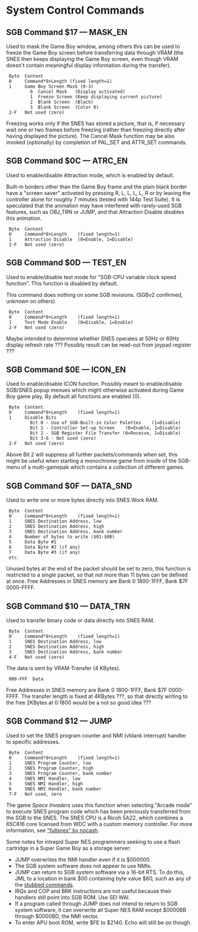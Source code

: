 # System Control Commands

## SGB Command $17 — MASK_EN

Used to mask the Game Boy window, among others this can be used to freeze
the Game Boy screen before transferring data through VRAM (the SNES then
keeps displaying the Game Boy screen, even though VRAM doesn't contain
meaningful display information during the transfer).

```
 Byte  Content
 0     Command*8+Length (fixed length=1)
 1     Game Boy Screen Mask (0-3)
         0  Cancel Mask   (Display activated)
         1  Freeze Screen (Keep displaying current picture)
         2  Blank Screen  (Black)
         3  Blank Screen  (Color 0)
 2-F   Not used (zero)
```

Freezing works only if the SNES has stored a picture, that is, if necessary
wait one or two frames before freezing (rather than freezing directly
after having displayed the picture). The Cancel Mask function may be
also invoked (optionally) by completion of PAL_SET and ATTR_SET
commands.

## SGB Command $0C — ATRC_EN

Used to enable/disable Attraction mode, which is enabled by default.

Built-in borders other than the Game Boy frame and the plain black
border have a "screen saver" activated by pressing R, L, L, L, L, R or
by leaving the controller alone for roughly 7 minutes (tested with 144p
Test Suite). It is speculated that the animation may have interfered
with rarely-used SGB features, such as OBJ_TRN or JUMP, and that
Attraction Disable disables this animation.

```
 Byte  Content
 0     Command*8+Length    (fixed length=1)
 1     Attraction Disable  (0=Enable, 1=Disable)
 2-F   Not used (zero)
```

## SGB Command $0D — TEST_EN

Used to enable/disable test mode for "SGB-CPU variable clock speed
function". This function is disabled by default.

This command does nothing on some SGB revisions. (SGBv2 confirmed,
unknown on others)

```
 Byte  Content
 0     Command*8+Length    (fixed length=1)
 1     Test Mode Enable    (0=Disable, 1=Enable)
 2-F   Not used (zero)
```

Maybe intended to determine whether SNES operates at 50Hz or 60Hz
display refresh rate ??? Possibly result can be read-out from joypad
register ???

## SGB Command $0E — ICON_EN

Used to enable/disable ICON function. Possibly meant to enable/disable
SGB/SNES popup menues which might otherwise activated during Game Boy
game play. By default all functions are enabled (0).

```
 Byte  Content
 0     Command*8+Length    (fixed length=1)
 1     Disable Bits
         Bit 0 - Use of SGB-Built-in Color Palettes    (1=Disable)
         Bit 1 - Controller Set-up Screen    (0=Enable, 1=Disable)
         Bit 2 - SGB Register File Transfer (0=Receive, 1=Disable)
         Bit 3-6 - Not used (zero)
 2-F   Not used (zero)
```

Above Bit 2 will suppress all further packets/commands when set, this
might be useful when starting a monochrome game from inside of the
SGB-menu of a multi-gamepak which contains a collection of different
games.

## SGB Command $0F — DATA_SND

Used to write one or more bytes directly into SNES Work RAM.

```
 Byte  Content
 0     Command*8+Length    (fixed length=1)
 1     SNES Destination Address, low
 2     SNES Destination Address, high
 3     SNES Destination Address, bank number
 4     Number of bytes to write ($01-$0B)
 5     Data Byte #1
 6     Data Byte #2 (if any)
 7     Data Byte #3 (if any)
 etc.
```

Unused bytes at the end of the packet should be set to zero, this
function is restricted to a single packet, so that not more than 11
bytes can be defined at once. Free Addresses in SNES memory are Bank 0
1800-1FFF, Bank $7F 0000-FFFF.

## SGB Command $10 — DATA_TRN

Used to transfer binary code or data directly into SNES RAM.

```
 Byte  Content
 0     Command*8+Length    (fixed length=1)
 1     SNES Destination Address, low
 2     SNES Destination Address, high
 3     SNES Destination Address, bank number
 4-F   Not used (zero)
```

The data is sent by VRAM-Transfer (4 KBytes).

```
 000-FFF  Data
```

Free Addresses in SNES memory are Bank 0 1800-1FFF, Bank $7F
0000-FFFF. The transfer length is fixed at 4KBytes ???, so that
directly writing to the free 2KBytes at 0:1800 would be a not so good
idea ???

## SGB Command $12 — JUMP

Used to set the SNES program counter and NMI (vblank interrupt) handler
to specific addresses.

```
 Byte  Content
 0     Command*8+Length    (fixed length=1)
 1     SNES Program Counter, low
 2     SNES Program Counter, high
 3     SNES Program Counter, bank number
 4     SNES NMI Handler, low
 5     SNES NMI Handler, high
 6     SNES NMI Handler, bank number
 7-F   Not used, zero
```

The game *Space Invaders* uses this function when selecting "Arcade
mode" to execute SNES program code which has been previously
transferred from the SGB to the SNES. The SNES CPU is a Ricoh 5A22,
which combines a 65C816 core licensed from WDC with a custom memory
controller. For more information, see ["fullsnes" by
nocash](https://problemkaputt.de/fullsnes.htm).

Some notes for intrepid Super NES programmers seeking to use a flash
cartridge in a Super Game Boy as a storage server:

-   JUMP overwrites the NMI handler even if it is $000000.
-   The SGB system software does not appear to use NMIs.
-   JUMP can return to SGB system software via a 16-bit RTS. To do this,
    JML to a location in bank $00 containing byte value $60, such as
    any of the [stubbed commands](<#Stubbed commands>).
-   IRQs and COP and BRK instructions are not useful because their
    handlers still point into SGB ROM. Use SEI WAI.
-   If a program called through JUMP does not intend to return to SGB
    system software, it can overwrite all Super NES RAM except $0000BB
    through $0000BD, the NMI vector.
-   To enter APU boot ROM, write $FE to $2140. Echo will still be on
    though.
